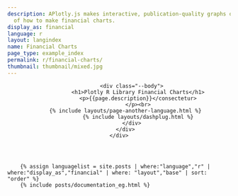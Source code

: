 ```yaml
---
description: APlotly.js makes interactive, publication-quality graphs online. Examples
  of how to make financial charts.
display_as: financial
language: r
layout: langindex
name: Financial Charts
page_type: example_index
permalink: r/financial-charts/
thumbnail: thumbnail/mixed.jpg
---
```


<header class="--welcome">
	<div class="--welcome-body">
		<!--div.--wrap-inner-->
		<div class="--title">

			<div class="--body">
				<h1>Plotly R Library Financial Charts</h1>
				<p>{{page.description}}</consectetur>
				</p><br>
        {% include layouts/page-another-language.html %}
				{% include layouts/dashplug.html %}
			</div>
		</div>
	</div>
</header>

		{% assign languagelist = site.posts | where:"language","r" | where:"display_as","financial" | where: "layout","base" | sort: "order" %}
        {% include posts/documentation_eg.html %}
